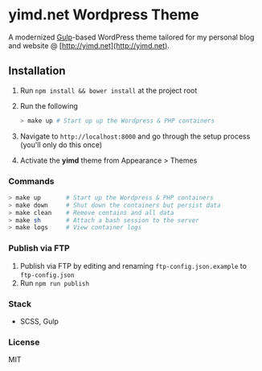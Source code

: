 # yimd.net Wordpress Theme
A modernized [Gulp](https://github.com/gulpjs/gulp)-based WordPress theme tailored for my personal blog and website @ [http://yimd.net](http://yimd.net).

## Installation
1. Run `npm install && bower install` at the project root
2. Run the following
    ```bash
    > make up # Start up up the Wordpress & PHP containers
    ```

3. Navigate to `http://localhost:8000` and go through the setup process (you'll only do this once)
4. Activate the **yimd** theme from Appearance > Themes

### Commands

```bash
> make up       # Start up the Wordpress & PHP containers
> make down     # Shut down the containers but persist data
> make clean    # Remove contains and all data
> make sh       # Attach a bash session to the server
> make logs     # View container logs
```

### Publish via FTP
1. Publish via FTP by editing and renaming `ftp-config.json.example` to `ftp-config.json`
2. Run `npm run publish`

### Stack
- SCSS, Gulp

### License
MIT

